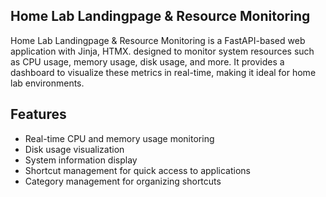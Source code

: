 ## Home Lab Landingpage & Resource Monitoring
Home Lab Landingpage & Resource Monitoring is a FastAPI-based web application with Jinja, HTMX. designed to monitor system resources such as CPU usage, memory usage, disk usage, and more. It provides a dashboard to visualize these metrics in real-time, making it ideal for home lab environments.

## Features
- Real-time CPU and memory usage monitoring
- Disk usage visualization
- System information display
- Shortcut management for quick access to applications
- Category management for organizing shortcuts